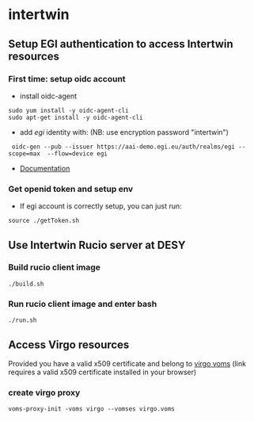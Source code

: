 # intertwin

## Setup EGI authentication to access Intertwin resources

### First time: setup oidc account

- install oidc-agent
```
sudo yum install -y oidc-agent-cli
sudo apt-get install -y oidc-agent-cli
```
- add *egi* identity with: (NB:  use encryption password "intertwin")
```
 oidc-gen --pub --issuer https://aai-demo.egi.eu/auth/realms/egi --scope=max  --flow=device egi
```
- [Documentation](https://indigo-dc.gitbook.io/oidc-agent/)

### Get openid token and setup env

- If egi account is correctly setup, you can just run:
```
source ./getToken.sh
```

## Use Intertwin Rucio server at DESY

### Build rucio client image

```
./build.sh
```

### Run rucio client image and enter bash

```
./run.sh
```

## Access Virgo resources

Provided you have a valid x509 certificate and belong to [virgo voms](https://voms.cnaf.infn.it:8443/voms/virgo) (link requires a valid x509 certificate installed in your browser)

### create virgo proxy

```
voms-proxy-init -voms virgo --vomses virgo.voms 
```
